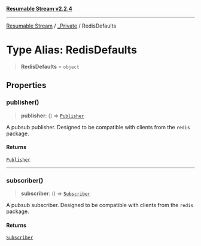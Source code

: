 [**Resumable Stream v2.2.4**](../../../../README.md)

***

[Resumable Stream](../../../../README.md) / [\_Private](../README.md) / RedisDefaults

# Type Alias: RedisDefaults

> **RedisDefaults** = `object`

## Properties

### publisher()

> **publisher**: () => [`Publisher`](../../../../interfaces/Publisher.md)

A pubsub publisher. Designed to be compatible with clients from the `redis` package.

#### Returns

[`Publisher`](../../../../interfaces/Publisher.md)

***

### subscriber()

> **subscriber**: () => [`Subscriber`](../../../../interfaces/Subscriber.md)

A pubsub subscriber. Designed to be compatible with clients from the `redis` package.

#### Returns

[`Subscriber`](../../../../interfaces/Subscriber.md)

